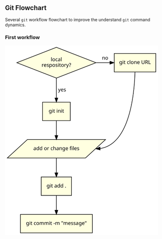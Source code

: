 ## Git Flowchart

Several `git` workflow flowchart to improve the understand `git` command
dynamics.

### First workflow
![](image/first-workflow.svg)
